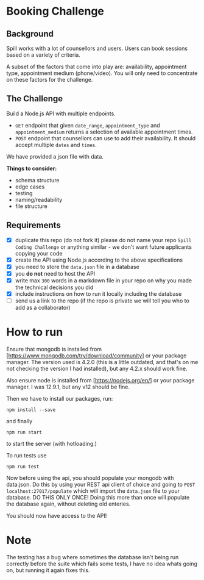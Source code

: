 # Booking Challenge

## Background

Spill works with a lot of counsellors and users. Users can book sessions based on a variety of criteria.

A subset of the factors that come into play are: availability, appointment type, appointment medium (phone/video). You will only need to concentrate on these factors for the challenge.

## The Challenge

Build a Node.js API with multiple endpoints.

- `GET` endpoint that given `date_range`, `appointment_type` and `appointment_medium` returns a selection of available appointment times.
- `POST` endpoint that counsellors can use to add their availability. It should accept multiple `dates` and `times`.

We have provided a json file with data.

**Things to consider:**

- schema structure
- edge cases
- testing
- naming/readability
- file structure

## Requirements

- [X] duplicate this repo (do not fork it) please do not name your repo `Spill Coding Challenge` or anything similar - we don't want future applicants copying your code
- [X] create the API using Node.js according to the above specifications
- [X] you need to store the `data.json` file in a database
- [X] you **do not** need to host the API
- [X] write max `300` words in a markdown file in your repo on why you made the technical decisions you did
- [X] include instructions on how to run it locally including the database
- [ ] send us a link to the repo (if the repo is private we will tell you who to add as a collaborator)

# How to run

Ensure that mongodb is installed from [https://www.mongodb.com/try/download/community] or your package manager. The version used is 4.2.0 (this is a little outdated, and that's on me not checking the version I had installed), but any 4.2.x should work fine.

Also ensure node is installed from [https://nodejs.org/en/] or your package manager. I was 12.9.1, but any v12 should be fine.

Then we have to install our packages, run:

``` npm install --save ```

and finally

``` npm run start ```

to start the server (with hotloading.)

To run tests use 

``` npm run test ```

Now before using the api, you should populate your mongodb with data.json. Do this by using your REST api client of choice and going to ```POST localhost:27017/populate``` which will import the ```data.json``` file to your database. DO THIS ONLY ONCE! Doing this more than once will populate the database again, without deleting old enteries.

You should now have access to the API!

# Note
The testing has a bug where sometimes the database isn't being run correctly before the suite which fails some tests, I have no idea whats going on, but running it again fixes this.

